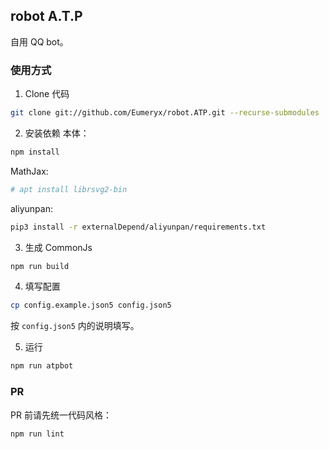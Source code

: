 ## robot A.T.P

自用 QQ bot。

### 使用方式

1. Clone 代码
```bash
git clone git://github.com/Eumeryx/robot.ATP.git --recurse-submodules
```

2. 安装依赖
本体：
```bash
npm install
```
MathJax:
```bash
# apt install librsvg2-bin
```
aliyunpan:
```bash
pip3 install -r externalDepend/aliyunpan/requirements.txt
```

3. 生成 CommonJs
```bash
npm run build
```

4. 填写配置
```bash
cp config.example.json5 config.json5
```
按 `config.json5` 内的说明填写。

5. 运行
```bash
npm run atpbot
```

### PR

PR 前请先统一代码风格：
```bash
npm run lint
```
